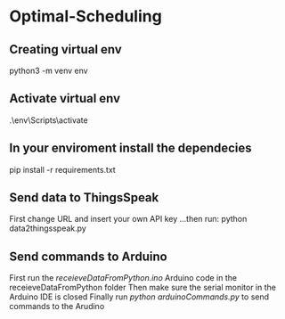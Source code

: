 # Optimal-Scheduling

## Creating virtual env
python3 -m venv env

## Activate virtual env
.\env\Scripts\activate

## In your enviroment install the dependecies 
pip install -r requirements.txt

## Send data to ThingsSpeak 
First change URL and insert your own API key
...then run:
python data2thingsspeak.py

## Send commands to Arduino
First run the *receieveDataFromPython.ino* Arduino code in the receieveDataFromPython folder
Then make sure the serial monitor in the Arduino IDE is closed
Finally run *python arduinoCommands.py* to send commands to the Arudino
